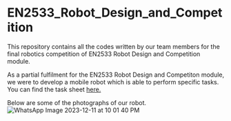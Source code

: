 # EN2533_Robot_Design_and_Competition
This repository contains all the codes written by our team members for the final robotics competition of EN2533 Robot Design and Competition module.

As a partial fulfilment for the EN2533 Robot Design and Competiton module, we were to develop a mobile robot which is able to perform specific tasks. You can find the task sheet [here.](Robotic_Task_version_1_1-8.pdf)

Below are some of the photographs of our robot. ![WhatsApp Image 2023-12-11 at 10 01 40 PM](https://github.com/YasodaLAE/EN2533_Robot_Design_and_Competition/assets/112842373/4d49ad86-eb93-4c11-a971-e7a4647fb2cb)
